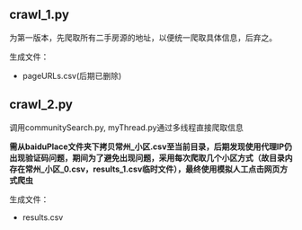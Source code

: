 crawl_1.py
---

为第一版本，先爬取所有二手房源的地址，以便统一爬取具体信息，后弃之。

生成文件：
- pageURLs.csv(后期已删除)

crawl_2.py
---

调用communitySearch.py,  myThread.py通过多线程直接爬取信息

**需从baiduPlace文件夹下拷贝常州_小区.csv至当前目录，后期发现使用代理IP仍出现验证码问题，期间为了避免出现问题，采用每次爬取几个小区方式（故目录内存在常州_小区_0.csv，results_1.csv临时文件），最终使用模拟人工点击网页方式爬虫**

生成文件：
- results.csv